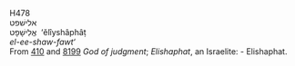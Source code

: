 H478  
אלישׁפט  
אֱלִישָׁפָט ‎ ‘ĕlı̂yshâphâṭ  
*el-ee-shaw-fawt‘*  
From [410](h0410) and [8199](h8199) *God* *of* *judgment*; *Elishaphat*,
an Israelite: - Elishaphat.  
